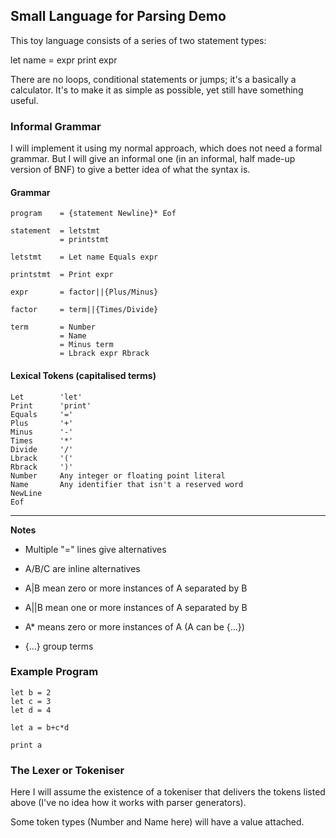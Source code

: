 ## Small Language for Parsing Demo

This toy language consists of a series of two statement types:

 let name = expr
 print expr

There are no loops, conditional statements or jumps; it's a basically a
calculator. It's to make it as simple as possible, yet still have something useful.

### Informal Grammar

I will implement it using my normal approach, which does not need a formal
grammar. But I will give an informal one (in an informal, half made-up version
of BNF) to give a better idea of what the syntax is.

#### Grammar
````
program    = {statement Newline}* Eof

statement  = letstmt
           = printstmt

letstmt    = Let name Equals expr

printstmt  = Print expr

expr       = factor||{Plus/Minus}

factor     = term||{Times/Divide}

term       = Number
           = Name
           = Minus term
           = Lbrack expr Rbrack
````

#### Lexical Tokens (capitalised terms)
````
Let        'let'
Print      'print'
Equals     '='
Plus       '+'
Minus      '-'
Times      '*'
Divide     '/'
Lbrack     '('
Rbrack     ')'
Number     Any integer or floating point literal
Name       Any identifier that isn't a reserved word
NewLine
Eof
````
-----------------------------------------------------

**Notes**

* Multiple "=" lines give alternatives

* A/B/C are inline alternatives

* A|B mean zero or more instances of A separated by B
* A||B mean one or more instances of A separated by B

* A* means zero or more instances of A (A can be {...})

* {...} group terms

### Example Program
````
let b = 2
let c = 3
let d = 4

let a = b+c*d

print a
````


### The Lexer or Tokeniser

Here I will assume the existence of a tokeniser that delivers the tokens listed
above (I've no idea how it works with parser generators).

Some token types (Number and Name here) will have a value attached.
